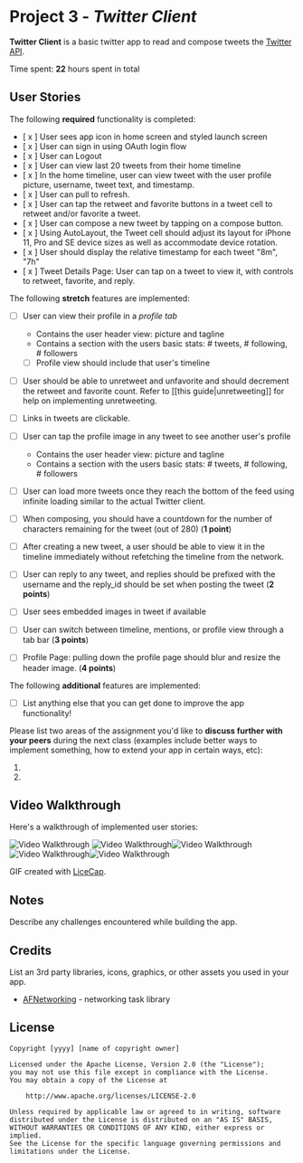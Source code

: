 # Project 3 - *Twitter Client*

**Twitter Client** is a basic twitter app to read and compose tweets the [Twitter API](https://apps.twitter.com/).

Time spent: **22** hours spent in total

## User Stories

The following **required** functionality is completed:

- [ x ] User sees app icon in home screen and styled launch screen
- [ x ] User can sign in using OAuth login flow
- [ x ] User can Logout
- [ x ] User can view last 20 tweets from their home timeline
- [ x ] In the home timeline, user can view tweet with the user profile picture, username, tweet text, and timestamp.
- [ x ] User can pull to refresh.
- [ x ] User can tap the retweet and favorite buttons in a tweet cell to retweet and/or favorite a tweet.
- [ x ] User can compose a new tweet by tapping on a compose button.
- [ x ] Using AutoLayout, the Tweet cell should adjust its layout for iPhone 11, Pro and SE device sizes as well as accommodate device rotation.
- [ x ] User should display the relative timestamp for each tweet "8m", "7h"
- [ x ] Tweet Details Page: User can tap on a tweet to view it, with controls to retweet, favorite, and reply.

The following **stretch** features are implemented:

- [ ] User can view their profile in a *profile tab*
  - Contains the user header view: picture and tagline
  - Contains a section with the users basic stats: # tweets, # following, # followers
  - [ ] Profile view should include that user's timeline
- [ ] User should be able to unretweet and unfavorite and should decrement the retweet and favorite count. Refer to [[this guide|unretweeting]] for help on implementing unretweeting.
- [ ] Links in tweets are clickable.
- [ ] User can tap the profile image in any tweet to see another user's profile
  - Contains the user header view: picture and tagline
  - Contains a section with the users basic stats: # tweets, # following, # followers
- [ ] User can load more tweets once they reach the bottom of the feed using infinite loading similar to the actual Twitter client.
- [ ] When composing, you should have a countdown for the number of characters remaining for the tweet (out of 280) (**1 point**)
- [ ] After creating a new tweet, a user should be able to view it in the timeline immediately without refetching the timeline from the network.
- [ ] User can reply to any tweet, and replies should be prefixed with the username and the reply_id should be set when posting the tweet (**2 points**)
- [ ] User sees embedded images in tweet if available
- [ ] User can switch between timeline, mentions, or profile view through a tab bar (**3 points**)
- [ ] Profile Page: pulling down the profile page should blur and resize the header image. (**4 points**)


The following **additional** features are implemented:

- [ ] List anything else that you can get done to improve the app functionality!

Please list two areas of the assignment you'd like to **discuss further with your peers** during the next class (examples include better ways to implement something, how to extend your app in certain ways, etc):

1.
2.

## Video Walkthrough

Here's a walkthrough of implemented user stories:

<img src='http://g.recordit.co/adR1nOszI7.gif' title='Video Walkthrough' width='' alt='Video Walkthrough' /> <img src='http://g.recordit.co/0MiXkmFspy.gif' title='Video Walkthrough' width='' alt='Video Walkthrough' /><img src='http://g.recordit.co/hP3CiVnE8D.gif' title='Video Walkthrough' width='' alt='Video Walkthrough' /><img src='http://g.recordit.co/cA4WPgzL3J.gif' title='Video Walkthrough' width='' alt='Video Walkthrough' /><img src='http://g.recordit.co/XMAyGdMkCP.gif' title='Video Walkthrough' width='' alt='Video Walkthrough' /> 

GIF created with [LiceCap](http://www.cockos.com/licecap/).

## Notes

Describe any challenges encountered while building the app.

## Credits

List an 3rd party libraries, icons, graphics, or other assets you used in your app.

- [AFNetworking](https://github.com/AFNetworking/AFNetworking) - networking task library

## License

    Copyright [yyyy] [name of copyright owner]

    Licensed under the Apache License, Version 2.0 (the "License");
    you may not use this file except in compliance with the License.
    You may obtain a copy of the License at

        http://www.apache.org/licenses/LICENSE-2.0

    Unless required by applicable law or agreed to in writing, software
    distributed under the License is distributed on an "AS IS" BASIS,
    WITHOUT WARRANTIES OR CONDITIONS OF ANY KIND, either express or implied.
    See the License for the specific language governing permissions and
    limitations under the License.

